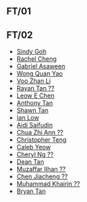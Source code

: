 ## FT/01

## FT/02
- [Sindy Goh](https://sindygoh.github.io/dIGITAL/)
- [Rachel Cheng](https://raeyyyychael.github.io/EP1000/)
- [Gabriel Asaween](https://gabriel-as.github.io/EP1000-SP/)
- [Wong Quan Yao](https://mtgbootz.github.io/EP1000/V2.html)
- [Voo Zhan Li](https://v00zhanli.github.io/digitalfablab/)
- [Rayan Tan ??]()
- [Leow E Chen](https://echenleow.github.io/fablab/index.html)
- [Anthony Tan](https://kuudan.github.io/EP1000/index.html)
- [Shawn Tan](https://shawn-tan-ep1k.github.io/EP1000/)
- [Ian Low](https://ian-low.github.io/EP1000/)
- [Aidi Saifudin](https://aidisaifudin.github.io/EP1000/)
- [Chua Zhi Ann ??]()
- [Christopher Teng](https://eatshitandgrowstrong.github.io/hub/)
- [Caleb Yeow](https://caleb-yeow.github.io/Calebs-website/web/index.html)
- [Cheryl Ng ??]()
- [Dean Tan](https://deantanwj.github.io/DFAB-/)
- [Muzaffar Ilhan ??]()
- [Chen Jiacheng ??]()
- [Muhammad Khairin ??]()
- [Bryan Tan](https://bryanpotato.github.io/Digital_Fabrication_Prototype_fundamentals/index.html)
